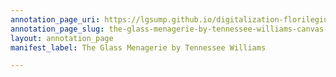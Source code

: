 ```yaml
---
annotation_page_uri: https://lgsump.github.io/digitalization-florilegium/annotations/the-glass-menagerie-by-tennessee-williams-canvas-1-419-903456.json
annotation_page_slug: the-glass-menagerie-by-tennessee-williams-canvas-1-419-903456
layout: annotation_page
manifest_label: The Glass Menagerie by Tennessee Williams

---
```

